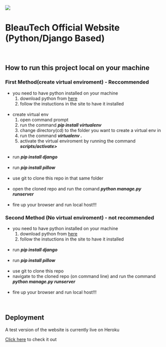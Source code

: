 <img src="https://user-images.githubusercontent.com/57163971/84960040-8f40fb80-b0f8-11ea-937f-d7d7a544949c.png">

# BleauTech Official Website (Python/Django Based)

<br>

## How to run this project local on your machine


### First Method(create virtual enviroment) - Reccommended
<ul>
	<li>you need to have python installed on your machine
    <ol>
      <li>download python from <a href="https://www.python.org/downloads/">here</a></li>
      <li>follow the instuctions in the site to have it installed </li>
    </ol>
  </li>
  <br>
	<li>create virtual env<b><em></em></b>
     <ol>
      <li>open command prompt</li>
      <li>run the command <b><em>pip install virtualenv</em></b> </li>
      <li>change directory(cd) to the folder you want to create a virtual env in</li>
      <li>run the command <b><em> virtualenv .</em></b></li>
      <li>activate the virtual enviroment by running the command <b><em>scripts/activate></em></b></li>
    </ol>
  </li>
  <br>
	<li>run <b><em>pip install django</em></b></li>
  <br>
	<li>run <b><em>pip install pillow</em></b></li>
  <br>
	<li>use git to clone this repo in that same folder</li>
  <br>
	<li>open the cloned repo and run the comand <b><em>python manage.py runserver</em></b> </li>
  <br>
	<li>fire up your browser and run local host!!!</li>
  
</ul>


### Second Method (No virtual enviroment) - not recommended

<ul>
	<li>you need to have python installed on your machine
    <ol>
      <li>download python from <a href="https://www.python.org/downloads/">here</a></li>
      <li>follow the instuctions in the site to have it installed </li>
    </ol>
  </li>
  <br>
	<li>run <b><em>pip install django</em></b></li>
  <br>
	<li>run <b><em>pip install pillow</em></b></li>
  <br>
	<li>use git to clone this repo </li>
	<li>navigate to the cloned repo (on command line) and run the command <b><em>python manage.py runserver</em></b> </li>
  <br>
	<li>fire up your browser and run local host!!!</li>
  
</ul>

<br>

## Deployment
A test version of the website is currently live on Heroku

<a href='https://bleautech-test.herokuapp.com/'>Click here</a> to check it out
